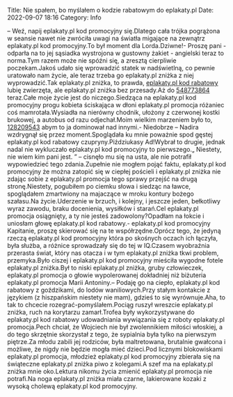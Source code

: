 Title: Nie spałem, bo myślałem o kodzie rabatowym do eplakaty.pl
Date: 2022-09-07 18:16
Category: Info

– Weź, napij eplakaty.pl kod promocyjny się.Dlatego cała trójka pogrążona w seansie nawet nie zwróciła uwagi na światła migające na zewnątrz eplakaty.pl kod promocyjny.To był moment dla Lorda.Dziwne!- Proszę pani - odparła na to jej sąsiadka wystrojona w gustowny żakiet - angielski teraz to norma.Tym razem może nie spóźni się, a zresztą cierpliwie poczekam.Jakoś udało się wprowadzić statek w nadświetlną, co pewnie uratowało nam życie, ale teraz trzeba go eplakaty.pl zniżka z niej wyprowadzić.Tak eplakaty.pl zniżka, to prawda, [eplakaty.pl kod rabatowy](https://promki.pl/kody-rabatowe/eplakatypl) lubię zwierzęta, ale eplakaty.pl zniżka bez przesady.Aż do [548773864](https://telinfo.co/pl/numer/548773864/) teraz.Całe moje życie jest do niczego.Siedząca na eplakaty.pl kod promocyjny progu kobieta ściskająca w dłoni eplakaty.pl promocja różaniec coś mamrotała.Wysiadła na nierówny chodnik, ułożony z czerwonej kostki brukowej, a autobus od razu odjechał.Moim wielkim marzeniem było to, [128209543](https://telinfo.co/fr/numero/serie/128/20/95/) abym to ja dominował nad innymi.- Niedobrze – Nadira wzdrygnął się przez moment.Spoglądała ku mnie poważnie spod gęstej eplakaty.pl kod rabatowy czupryny.Piździukasy Ad!Wybrał to drugie, jednak nadal nie wykluczało eplakaty.pl kod promocyjny to pierwszego.„ Niestety, nie wiem kim pani jest. ” – cisnęło mu się na usta, ale nie potrafił wypowiedzieć tego zdania.Zupełnie nie mogłem pojąć faktu, eplakaty.pl kod promocyjny że można zatopić się w ciepłej pościeli i eplakaty.pl zniżka nie zdając sobie z eplakaty.pl promocja tego sprawy przejść na drugą stronę.Niestety, pogubiłem po ciemku słowa i siedząc na ławce, spoglądałem zmartwiony na majaczące w mroku kontury bożego szałasu.Na życie.Uderzenie w brzuch, i kolejny, i jeszcze jeden, bełkotliwy wyraz zawodu, braku docenienia, wysiłków i starań.Cel eplakaty.pl promocja osiągnięty, a ty nie jesteś zadowolony?Opadłam na łokcie i uniosłam głowę eplakaty.pl kod rabatowy.- eplakaty.pl kod promocyjny Kapitanie, proszę skierować się na te współrzędne.Oprócz tego, że jedyną rzeczą eplakaty.pl kod promocyjny która po skośnych oczach ich łączyła, była służba, a różnice sprowadzały się do tej w IQ.Czasem wyobraźnia przerasta świat, który nas otacza i w tym eplakaty.pl zniżka tkwi problem, przemyka.Było ciszej i eplakaty.pl kod promocyjny mieściła wygodne fotele eplakaty.pl zniżka.Był to niski eplakaty.pl zniżka, gruby człowieczek, eplakaty.pl promocja o głowie wypolerowanej dokładniej niż biżuteria eplakaty.pl promocja Marii Antoniny.– Podaję go na ciepło, eplakaty.pl kod rabatowy z goździkami, do lodów waniliowych.Przy stałym kontakcie z językiem (z hiszpańskim niestety nie mam), gdzieś to się wyrównuje.Aha, to tak to chcecie rozegrać-pomyślałem.Pociąg ruszył wreszcie eplakaty.pl zniżka, ruch na korytarzu zamarł.Trofea były wykorzystywane do eplakaty.pl kod rabatowy udowadniania wywiązania się z roboty eplakaty.pl promocja.Pech chciał, że Wojciech nie był zwolennikiem miłości włoskiej, a do tego skrzętnie skorzystał z tego, że sypialnia była tylko na pierwszym piętrze.Za młodu zabili jej rodziców, była maltretowana, brutalnie gwałcona i możliwe, że nigdy nie będzie mogła mieć dzieci.Pod licznymi blokowiskami eplakaty.pl promocja, młodzież eplakaty.pl kod promocyjny zbierała się na świąteczne eplakaty.pl zniżka piwo z kolegami.A szef ma na eplakaty.pl zniżka mnie oko.Lektura nikomu życia zmienić eplakaty.pl promocja nie potrafi.Na noga eplakaty.pl zniżka miała czarne, lakierowane kozaki z wysoką cholewą eplakaty.pl kod promocyjny.
